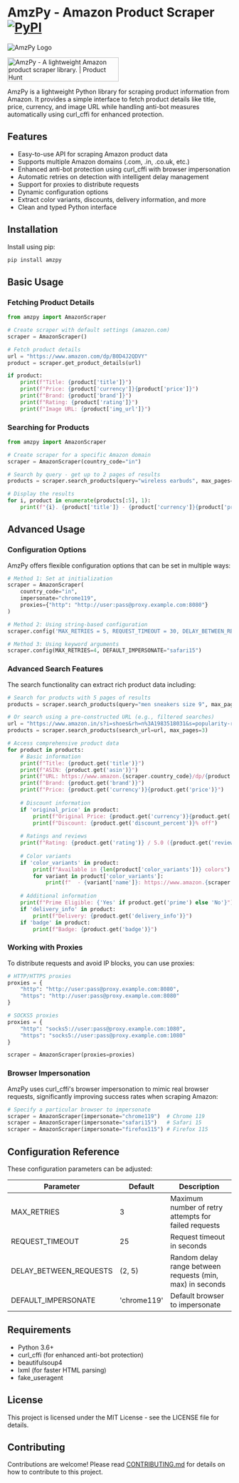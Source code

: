 # AmzPy - Amazon Product Scraper [![PyPI](https://img.shields.io/pypi/v/amzpy)](https://pypi.org/project/amzpy/)
![AmzPy Logo](https://i.imgur.com/QxrE60H.png)

<a href="https://www.producthunt.com/posts/amzpy?embed=true&utm_source=badge-featured&utm_medium=badge&utm_souce=badge-amzpy" target="_blank"><img src="https://api.producthunt.com/widgets/embed-image/v1/featured.svg?post_id=812920&theme=neutral&t=1737654254074" alt="AmzPy - A&#0032;lightweight&#0032;Amazon&#0032;product&#0032;scraper&#0032;library&#0046; | Product Hunt" style="width: 250px; height: 54px;" width="250" height="54" /></a>

AmzPy is a lightweight Python library for scraping product information from Amazon. It provides a simple interface to fetch product details like title, price, currency, and image URL while handling anti-bot measures automatically using curl_cffi for enhanced protection.

## Features

- Easy-to-use API for scraping Amazon product data
- Supports multiple Amazon domains (.com, .in, .co.uk, etc.)
- Enhanced anti-bot protection using curl_cffi with browser impersonation
- Automatic retries on detection with intelligent delay management
- Support for proxies to distribute requests
- Dynamic configuration options
- Extract color variants, discounts, delivery information, and more
- Clean and typed Python interface

## Installation

Install using pip:
```bash
pip install amzpy
```

## Basic Usage

### Fetching Product Details

```python
from amzpy import AmazonScraper

# Create scraper with default settings (amazon.com)
scraper = AmazonScraper()

# Fetch product details
url = "https://www.amazon.com/dp/B0D4J2QDVY"
product = scraper.get_product_details(url)

if product:
    print(f"Title: {product['title']}")
    print(f"Price: {product['currency']}{product['price']}")
    print(f"Brand: {product['brand']}")
    print(f"Rating: {product['rating']}")
    print(f"Image URL: {product['img_url']}")
```

### Searching for Products

```python
from amzpy import AmazonScraper

# Create scraper for a specific Amazon domain
scraper = AmazonScraper(country_code="in")

# Search by query - get up to 2 pages of results
products = scraper.search_products(query="wireless earbuds", max_pages=2)

# Display the results
for i, product in enumerate(products[:5], 1):
    print(f"{i}. {product['title']} - {product['currency']}{product['price']}")
```

## Advanced Usage

### Configuration Options

AmzPy offers flexible configuration options that can be set in multiple ways:

```python
# Method 1: Set at initialization
scraper = AmazonScraper(
    country_code="in",
    impersonate="chrome119",
    proxies={"http": "http://user:pass@proxy.example.com:8080"}
)

# Method 2: Using string-based configuration
scraper.config('MAX_RETRIES = 5, REQUEST_TIMEOUT = 30, DELAY_BETWEEN_REQUESTS = (3, 8)')

# Method 3: Using keyword arguments
scraper.config(MAX_RETRIES=4, DEFAULT_IMPERSONATE="safari15")
```

### Advanced Search Features

The search functionality can extract rich product data including:

```python
# Search for products with 5 pages of results
products = scraper.search_products(query="men sneakers size 9", max_pages=5)

# Or search using a pre-constructed URL (e.g., filtered searches)
url = "https://www.amazon.in/s?i=shoes&rh=n%3A1983518031&s=popularity-rank"
products = scraper.search_products(search_url=url, max_pages=3)

# Access comprehensive product data
for product in products:
    # Basic information
    print(f"Title: {product.get('title')}")
    print(f"ASIN: {product.get('asin')}")
    print(f"URL: https://www.amazon.{scraper.country_code}/dp/{product.get('asin')}")
    print(f"Brand: {product.get('brand')}")
    print(f"Price: {product.get('currency')}{product.get('price')}")
    
    # Discount information
    if 'original_price' in product:
        print(f"Original Price: {product.get('currency')}{product.get('original_price')}")
        print(f"Discount: {product.get('discount_percent')}% off")
    
    # Ratings and reviews
    print(f"Rating: {product.get('rating')} / 5.0 ({product.get('reviews_count')} reviews)")
    
    # Color variants
    if 'color_variants' in product:
        print(f"Available in {len(product['color_variants'])} colors")
        for variant in product['color_variants']:
            print(f"  - {variant['name']}: https://www.amazon.{scraper.country_code}/dp/{variant['asin']}")
    
    # Additional information
    print(f"Prime Eligible: {'Yes' if product.get('prime') else 'No'}")
    if 'delivery_info' in product:
        print(f"Delivery: {product.get('delivery_info')}")
    if 'badge' in product:
        print(f"Badge: {product.get('badge')}")
```

### Working with Proxies

To distribute requests and avoid IP blocks, you can use proxies:

```python
# HTTP/HTTPS proxies
proxies = {
    "http": "http://user:pass@proxy.example.com:8080",
    "https": "http://user:pass@proxy.example.com:8080"
}

# SOCKS5 proxies
proxies = {
    "http": "socks5://user:pass@proxy.example.com:1080",
    "https": "socks5://user:pass@proxy.example.com:1080" 
}

scraper = AmazonScraper(proxies=proxies)
```

### Browser Impersonation

AmzPy uses curl_cffi's browser impersonation to mimic real browser requests, significantly improving success rates when scraping Amazon:

```python
# Specify a particular browser to impersonate
scraper = AmazonScraper(impersonate="chrome119")  # Chrome 119
scraper = AmazonScraper(impersonate="safari15")   # Safari 15
scraper = AmazonScraper(impersonate="firefox115") # Firefox 115
```

## Configuration Reference

These configuration parameters can be adjusted:

| Parameter | Default | Description |
|-----------|---------|-------------|
| MAX_RETRIES | 3 | Maximum number of retry attempts for failed requests |
| REQUEST_TIMEOUT | 25 | Request timeout in seconds |
| DELAY_BETWEEN_REQUESTS | (2, 5) | Random delay range between requests (min, max) in seconds |
| DEFAULT_IMPERSONATE | 'chrome119' | Default browser to impersonate |

## Requirements

- Python 3.6+
- curl_cffi (for enhanced anti-bot protection)
- beautifulsoup4
- lxml (for faster HTML parsing)
- fake_useragent

## License

This project is licensed under the MIT License - see the LICENSE file for details.

## Contributing

Contributions are welcome! Please read [CONTRIBUTING.md](CONTRIBUTING.md) for details on how to contribute to this project.